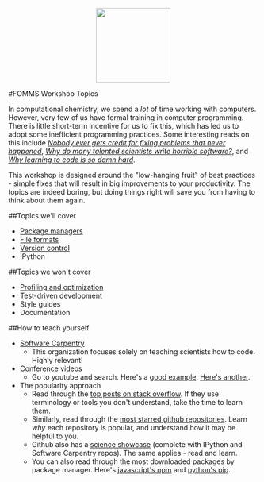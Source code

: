<p align="center">
 <img src="http://www.fomms.org/files/logo2015.jpg" height="150px" />
</p>


#FOMMS Workshop Topics

In computational chemistry, we spend a *lot* of time working with computers. However, very few of us have formal training in computer programming. There is little short-term incentive for us to fix this, which has led us to adopt some inefficient programming practices. Some interesting reads on this include [*Nobody ever gets credit for fixing problems that never happened*](http://web.mit.edu/nelsonr/www/Repenning=Sterman_CMR_su01_.pdf), [*Why do many talented scientists write horrible software?*](http://academia.stackexchange.com/questions/17781/why-do-many-talented-scientists-write-horrible-software), and [*Why learning to code is so damn hard*](http://www.vikingcodeschool.com/posts/why-learning-to-code-is-so-damn-hard).

This workshop is designed around the "low-hanging fruit" of best practices - simple fixes that will result in big improvements to your productivity. The topics are indeed boring, but doing things right will save you from having to think about them again.

##Topics we'll cover

 * [Package managers](/package_managers/README.md)
 * [File formats](/file_formats/README.md)
 * [Version control](/version_control/README.md)
 * IPython

##Topics we won't cover

 * [Profiling and optimization](/optimization/README.md)
 * Test-driven development
 * Style guides
 * Documentation

##How to teach yourself

 * [Software Carpentry](https://www.youtube.com/watch?v=HhwElTL-mdI)
   - This organization focuses solely on teaching scientists how to code. Highly relevant!
 * Conference videos
   - Go to youtube and search. Here's a [good example](https://www.youtube.com/watch?v=OSGv2VnC0go). [Here's another](https://www.youtube.com/watch?v=HhwElTL-mdI).
 * The popularity approach
   - Read through the [top posts on stack overflow](http://stackoverflow.com/questions?sort=votes). If they use terminology or tools you don't understand, take the time to learn them.
   - Similarly, read through the [most starred github repositories](https://github.com/search?q=stars:%3E1&s=stars&type=Repositories). Learn *why* each repository is popular, and understand how it may be helpful to you.
   - Github also has a [science showcase](https://github.com/showcases/science) (complete with IPython and Software Carpentry repos). The same applies - read and learn.
   - You can also read through the most downloaded packages by package manager. Here's [javascript's npm](https://www.npmjs.com/browse/star) and [python's pip](http://pypi-ranking.info/alltime).
